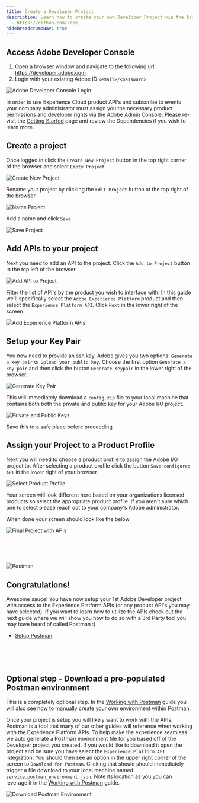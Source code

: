 ```yaml
---
title: Create a Developer Project
description: Learn how to create your own Developer Project via the Adobe Developer Console for Adobe APIs
  - https://github.com/knee
hideBreadcrumbNav: true
---
```



## Access Adobe Developer Console

1. Open a browser window and navigate to the following url:   https://developer.adobe.com
2. Login with your existing Adobe ID `<email>/<password>`

![Adobe Developer Console Login](../images/adobe-io-login.png)


<InlineAlert variant="warning" slots="text" />

In order to use Experience Cloud product API's and subscribe to events your company administrator must assign you the necessary product permissions and developer rights via the Adobe Admin Console. Please re-visit the [Getting Started](../getting-started/index.md) page and review the Dependencies if you wish to learn more.


## Create a project

Once logged in click the `Create New Project` button in the top right corner of the browser and select `Empty Project`

![Create New Project](../images/create-new-project.png)

Rename your project by clicking the `Edit Project` button at the top right of the browser.

![Name Project](../images/name-project.png)

Add a name and click `Save`  

![Save Project](../images/save-project-name.png)


## Add APIs to your project

Next you need to add an API to the project. Click the `Add to Project` button in the top left of the browser  

![Add API to Project](../images/add-api-to-project.png)

Filter the list of API's by the product you wish to interface with. In this guide we'll specifically select the `Adobe Experience Platform` product and then select the `Experience Platform API`. Click `Next` in the lower right of the screen 

![Add Experience Platform APIs](../images/add-experience-platform-apis.png)


## Setup your Key Pair

You now need to provide an ssh key. Adobe gives you two options: `Generate a key pair` or `Upload your public key`. Choose the first option `Generate a key pair` and then click the button `Generate Keypair` in the lower right of the browser. 

![Generate Key Pair](../images/generate-key-pair.png)

This will immediately download a `config.zip` file to your local machine that contains both both the private and public key for your Adobe I/O project. 

![Private and Public Keys](../images/private-public-keys.png)

<InlineAlert variant="warning" slots="text" />

Save this to a safe place before proceeding


## Assign your Project to a Product Profile

Next you will need to choose a product profile to assign the Adobe I/O project to. After selecting a product profile click the button `Save configured API` in the lower right of your browser  

![Select Product Profile](../images/select-product-profile.png)

<InlineAlert variant="help" slots="text" />

Your screen will look different here based on your organizations licensed products so select the appropriate product profile. If you aren't sure which one to select please reach out to your company's Adobe administrator.

When done your screen should look like the below

![Final Project with APIs](../images/add-api-success.png)

<br/>
<br/>
<br/>

<SummaryBlock slots="image, heading, text, buttons" />

![Postman](../../postman/images/postman.png)

## Congratulations!

Awesome sauce! You have now setup your 1st Adobe Developer project with access to the Experience Platform APIs (or any product API's you may have selected). If you want to learn how to utilize the APIs check out the next guide where we will show you how to do so with a 3rd Party tool you may have heard of called Postman :)

- [Setup Postman](../postman/getting-started/index.md)

<br/>
<br/>
<br/>

## Optional step - Download a pre-populated Postman environment

<InlineAlert variant="info" slots="text" />

This is a completely optional step. In the [Working with Postman](../../postman/getting-started/) guide you will also see how to manually create your own environment within Postman.

Once your project is setup you will likely want to work with the APIs. Postman is a tool that many of our other guides will reference when working with the Experience Platform APIs. To help make the experience seamless we auto generate a Postman environment file for you based off of the Developer project you created.  If you would like to download it open the project and be sure you have select the `Experience Platform API` integration. You should then see an option in the upper right corner of the screen to `Download for Postman`. Clicking that should should immediately trigger a file download to your local machine named `service.postman_environment.json`.  Note its location as you you can leverage it in the [Working with Postman](../../postman/getting-started/) guide.

![Download Postman Environment](../images/download-postman-environment.png)
